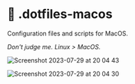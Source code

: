 #  .dotfiles-macos
Configuration files and scripts for MacOS.

*Don't judge me.  Linux > MacOS.*

![Screenshot 2023-07-29 at 20 04 43](https://github.com/AlexvZyl/.dotfiles-macos/assets/81622310/1867fb2d-d642-4eb8-9aba-8b542e68964e)

![Screenshot 2023-07-29 at 20 04 30](https://github.com/AlexvZyl/.dotfiles-macos/assets/81622310/2d7e510b-328f-47ef-be5f-c75e457f9551)
